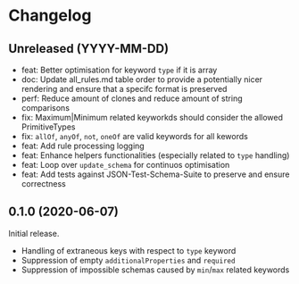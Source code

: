 # Changelog

## Unreleased (YYYY-MM-DD)

* feat: Better optimisation for keyword `type` if it is array
* doc: Update all_rules.md table order to provide a potentially nicer rendering and ensure that a specifc format is preserved
* perf: Reduce amount of clones and reduce amount of string comparisons
* fix: Maximum|Minimum related keyworkds should consider the allowed PrimitiveTypes
* fix: `allOf`, `anyOf`, `not`, `oneOf` are valid keywords for all kewords
* feat: Add rule processing logging
* feat: Enhance helpers functionalities (especially related to `type` handling)
* feat: Loop over `update_schema` for continuos optimisation
* feat: Add tests against JSON-Test-Schema-Suite to preserve and ensure correctness

## 0.1.0 (2020-06-07)

Initial release.

* Handling of extraneous keys with respect to `type` keyword
* Suppression of empty `additionalProperties` and `required`
* Suppression of impossible schemas caused by `min`/`max` related keywords

